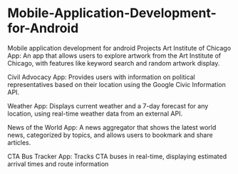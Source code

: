 # Mobile-Application-Development-for-Android
Mobile application development for android
Projects
Art Institute of Chicago App: An app that allows users to explore artwork from the Art Institute of Chicago, with features like keyword search and random artwork display.

Civil Advocacy App: Provides users with information on political representatives based on their location using the Google Civic Information API.

Weather App: Displays current weather and a 7-day forecast for any location, using real-time weather data from an external API.

News of the World App: A news aggregator that shows the latest world news, categorized by topics, and allows users to bookmark and share articles.

CTA Bus Tracker App: Tracks CTA buses in real-time, displaying estimated arrival times and route information
